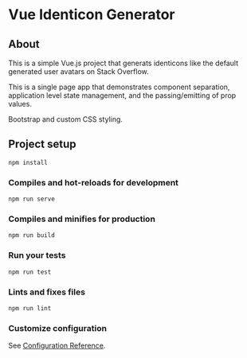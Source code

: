# Vue Identicon Generator

## About

This is a simple Vue.js project that generats identicons like the default generated user avatars on Stack Overflow.

This is a single page app that demonstrates component separation, application level state management, and the passing/emitting of prop values.

Bootstrap and custom CSS styling.

## Project setup
```
npm install
```

### Compiles and hot-reloads for development
```
npm run serve
```

### Compiles and minifies for production
```
npm run build
```

### Run your tests
```
npm run test
```

### Lints and fixes files
```
npm run lint
```

### Customize configuration
See [Configuration Reference](https://cli.vuejs.org/config/).
